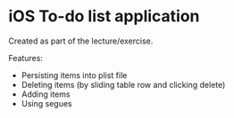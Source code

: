 iOS To-do list application
=============

Created as part of the lecture/exercise.

Features:
- Persisting items into plist file
- Deleting items (by sliding table row and clicking delete)
- Adding items
- Using segues
